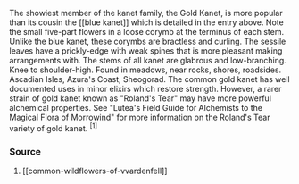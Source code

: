 The showiest member of the kanet family, the Gold Kanet, is more popular than its cousin the [[blue kanet]] which is detailed in the entry above. Note the small five-part flowers in a loose corymb at the terminus of each stem. Unlike the blue kanet, these corymbs are bractless and curling. The sessile leaves have a prickly-edge with weak spines that is more pleasant making arrangements with. The stems of all kanet are glabrous and low-branching. Knee to shoulder-high. Found in meadows, near rocks, shores, roadsides. Ascadian Isles, Azura's Coast, Sheogorad. The common gold kanet has well documented uses in minor elixirs which restore strength. However, a rarer strain of gold kanet known as "Roland's Tear" may have more powerful alchemical properties. See "Lutea's Field Guide for Alchemists to the Magical Flora of Morrowind" for more information on the Roland's Tear variety of gold kanet. <sup>[1]</sup>
### Source
1. [[common-wildflowers-of-vvardenfell]]